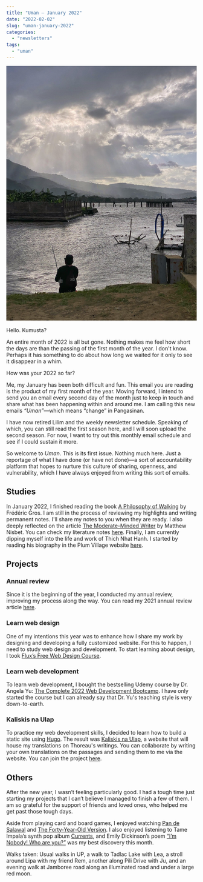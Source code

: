 ```yaml
---
title: "Uman — January 2022"
date: "2022-02-02"
slug: "uman-january-2022"
categories:
  - "newsletters"
tags:
  - "uman"
---
```


![Fisherman silhouette](images/fisherman-silhouette.jpg)

Hello. Kumusta?

An entire month of 2022 is all but gone. Nothing makes me feel how short the days are than the passing of the first month of the year. I don't know. Perhaps it has something to do about how long we waited for it only to see it disappear in a whim.

How was your 2022 so far?

Me, my January has been both difficult and fun. This email you are reading is the product of my first month of the year. Moving forward, I intend to send you an email every second day of the month just to keep in touch and share what has been happening within and around me. I am calling this new emails _“Uman”_—which means “change” in Pangasinan.

I have now retired Lilim and the weekly newsletter schedule. Speaking of which, you can still read the first season here, and I will soon upload the second season. For now, I want to try out this monthly email schedule and see if I could sustain it more.

So welcome to _Uman_. This is its first issue. Nothing much here. Just a reportage of what I have done (or have not done)—a sort of accountability platform that hopes to nurture this culture of sharing, openness, and vulnerability, which I have always enjoyed from writing this sort of emails.

## Studies

In January 2022, I finished reading the book [A Philosophy of Walking](https://www.goodreads.com/book/show/18339944-a-philosophy-of-walking) by Frédéric Gros. I am still in the process of reviewing my highlights and writing permanent notes. I'll share my notes to you when they are ready. I also deeply reflected on the article [The Moderate-Minded Writer](https://mattnisbet.substack.com/p/the-moderate-minded-writer) by Matthew Nisbet. You can check my literature notes [here](https://www.craft.do/s/tbW7DBZHmCyWNj). Finally, I am currently dipping myself into the life and work of Thich Nhat Hanh. I started by reading his biography in the Plum Village website [here](https://plumvillage.org/about/thich-nhat-hanh/thich-nhat-hanh-full-biography/).

## Projects

### Annual review

Since it is the beginning of the year, I conducted my annual review, improving my process along the way. You can read my 2021 annual review article [here](/2021-annual-review/).

### Learn web design

One of my intentions this year was to enhance how I share my work by designing and developing a fully customized website. For this to happen, I need to study web design and development. To start learning about design, I took [Flux’s Free Web Design Course](https://youtube.com/playlist?list=PLXC_gcsKLD6n7p6tHPBxsKjN5hA_quaPI).

### Learn web development

To learn web development, I bought the bestselling Udemy course by Dr. Angela Yu: [The Complete 2022 Web Development Bootcamp](https://www.udemy.com/course/the-complete-web-development-bootcamp/). I have only started the course but I can already say that Dr. Yu's teaching style is very down-to-earth.

### Kaliskis na Ulap

To practice my web development skills, I decided to learn how to build a static site using [Hugo](https://gohugo.io/). The result was [Kaliskis na Ulap](https://kaliskisnaulap.com/), a website that will house my translations on Thoreau's writings. You can collaborate by writing your own translations on the passages and sending them to me via the website. You can join the project [here](https://www.craft.do/s/LXnNJVva6enIph).

## Others

After the new year, I wasn’t feeling particularly good. I had a tough time just starting my projects that I can’t believe I managed to finish a few of them. I am so grateful for the support of friends and loved ones, who helped me get past those tough days.

Aside from playing card and board games, I enjoyed watching [Pan de Salawal](https://www.youtube.com/watch?v=2XNSWSK1ZuA) and [The Forty-Year-Old Version](https://www.youtube.com/watch?v=RRpGNnaDzeE). I also enjoyed listening to Tame Impala’s synth pop album [Currents](https://open.spotify.com/album/79dL7FLiJFOO0EoehUHQBv?si=Cy8p4TqPQ1O5Q4dBgn810Q), and Emily Dickinson’s poem [“I’m Nobody! Who are you?”](https://poets.org/poem/im-nobody-who-are-you-260) was my best discovery this month.

Walks taken: Usual walks in UP, a walk to Tadlac Lake with Lea, a stroll around Lipa with my friend Rem, another along Pili Drive with Ju, and an evening walk at Jamboree road along an illuminated road and under a large red moon.
